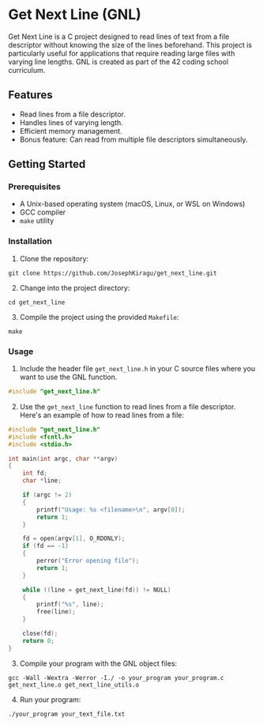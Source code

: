 # Get Next Line (GNL)

Get Next Line is a C project designed to read lines of text from a file descriptor without knowing the size of the lines beforehand. This project is particularly useful for applications that require reading large files with varying line lengths. GNL is created as part of the 42 coding school curriculum.

## Features

- Read lines from a file descriptor.
- Handles lines of varying length.
- Efficient memory management.
- Bonus feature: Can read from multiple file descriptors simultaneously.

## Getting Started

### Prerequisites

- A Unix-based operating system (macOS, Linux, or WSL on Windows)
- GCC compiler
- `make` utility

### Installation

1. Clone the repository:
```
git clone https://github.com/JosephKiragu/get_next_line.git
```

2. Change into the project directory:
```
cd get_next_line
```

3. Compile the project using the provided `Makefile`:
```
make
```

### Usage

1. Include the header file `get_next_line.h` in your C source files where you want to use the GNL function.

```c
#include "get_next_line.h"
```

2. Use the `get_next_line` function to read lines from a file descriptor. Here's an example of how to read lines from a file:

```c
#include "get_next_line.h"
#include <fcntl.h>
#include <stdio.h>

int main(int argc, char **argv)
{
    int fd;
    char *line;

    if (argc != 2)
    {
        printf("Usage: %s <filename>\n", argv[0]);
        return 1;
    }

    fd = open(argv[1], O_RDONLY);
    if (fd == -1)
    {
        perror("Error opening file");
        return 1;
    }

    while ((line = get_next_line(fd)) != NULL)
    {
        printf("%s", line);
        free(line);
    }

    close(fd);
    return 0;
}
```

3. Compile your program with the GNL object files:

```
gcc -Wall -Wextra -Werror -I./ -o your_program your_program.c get_next_line.o get_next_line_utils.o
```

4. Run your program:

```
./your_program your_text_file.txt
```


